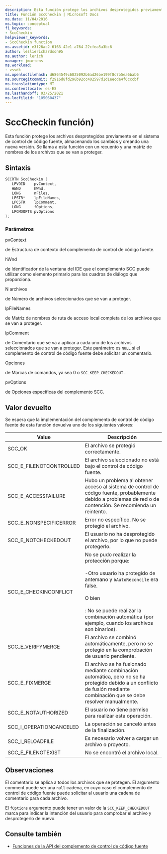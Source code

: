 ```yaml
---
description: Esta función protege los archivos desprotegidos previamente en el sistema de control de código fuente, almacenando los cambios y creando una nueva versión.
title: Función SccCheckin | Microsoft Docs
ms.date: 11/04/2016
ms.topic: conceptual
f1_keywords:
- SccCheckin
helpviewer_keywords:
- SccCheckin function
ms.assetid: e3f26ac2-6163-42e1-a764-22cfea5a3bc6
author: leslierichardson95
ms.author: lerich
manager: jmartens
ms.workload:
- vssdk
ms.openlocfilehash: d6864549c6825092b6ad26be199f8c7b5ea6bab6
ms.sourcegitcommit: f2916d8fd296b92cc402597d1d1eecda4f6cccbf
ms.translationtype: MT
ms.contentlocale: es-ES
ms.lasthandoff: 03/25/2021
ms.locfileid: "105060437"
---
```

# <a name="scccheckin-function"></a>SccCheckin función)
Esta función protege los archivos desprotegidos previamente en el sistema de control de código fuente, almacenando los cambios y creando una nueva versión. Se llama a esta función con un recuento y una matriz de nombres de los archivos que se van a proteger.

## <a name="syntax"></a>Sintaxis

```cpp
SCCRTN SccCheckin (
   LPVOID    pvContext,
   HWND      hWnd,
   LONG      nFiles,
   LPSTR*    lpFileNames,
   LPCSTR    lpComment,
   LONG      fOptions,
   LPCMDOPTS pvOptions
);
```

### <a name="parameters"></a>Parámetros
 pvContext

de Estructura de contexto del complemento de control de código fuente.

 hWnd

de Identificador de la ventana del IDE que el complemento SCC puede utilizar como elemento primario para los cuadros de diálogo que proporciona.

 N archivos

de Número de archivos seleccionados que se van a proteger.

 lpFileNames

de Matriz de nombres de ruta de acceso local completa de los archivos que se van a proteger.

 lpComment

de Comentario que se va a aplicar a cada uno de los archivos seleccionados que se van a proteger. Este parámetro es `NULL` si el complemento de control de código fuente debe solicitar un comentario.

 Opciones

de Marcas de comandos, ya sea 0 o `SCC_KEEP_CHECKEDOUT` .

 pvOptions

de Opciones específicas del complemento SCC.

## <a name="return-value"></a>Valor devuelto
 Se espera que la implementación del complemento de control de código fuente de esta función devuelva uno de los siguientes valores:

|Value|Descripción|
|-----------|-----------------|
|SCC_OK|El archivo se protegió correctamente.|
|SCC_E_FILENOTCONTROLLED|El archivo seleccionado no está bajo el control de código fuente.|
|SCC_E_ACCESSFAILURE|Hubo un problema al obtener acceso al sistema de control de código fuente, probablemente debido a problemas de red o de contención. Se recomienda un reintento.|
|SCC_E_NONSPECIFICERROR|Error no específico. No se protegió el archivo.|
|SCC_E_NOTCHECKEDOUT|El usuario no ha desprotegido el archivo, por lo que no puede protegerlo.|
|SCC_E_CHECKINCONFLICT|No se pudo realizar la protección porque:<br /><br /> -Otro usuario ha protegido de antemano y `bAutoReconcile` era false.<br /><br /> O bien<br /><br /> : No se puede realizar la combinación automática (por ejemplo, cuando los archivos son binarios).|
|SCC_E_VERIFYMERGE|El archivo se combinó automáticamente, pero no se protegió en la comprobación de usuario pendiente.|
|SCC_E_FIXMERGE|El archivo se ha fusionado mediante combinación automática, pero no se ha protegido debido a un conflicto de fusión mediante combinación que se debe resolver manualmente.|
|SCC_E_NOTAUTHORIZED|El usuario no tiene permiso para realizar esta operación.|
|SCC_I_OPERATIONCANCELED|La operación se canceló antes de la finalización.|
|SCC_I_RELOADFILE|Es necesario volver a cargar un archivo o proyecto.|
|SCC_E_FILENOTEXIST|No se encontró el archivo local.|

## <a name="remarks"></a>Observaciones
 El comentario se aplica a todos los archivos que se protegen. El argumento comment puede ser una `null` cadena, en cuyo caso el complemento de control de código fuente puede solicitar al usuario una cadena de comentario para cada archivo.

 El `fOptions` argumento puede tener un valor de la `SCC_KEEP_CHECKEDOUT` marca para indicar la intención del usuario para comprobar el archivo y desprotegerlo de nuevo.

## <a name="see-also"></a>Consulte también
- [Funciones de la API del complemento de control de código fuente](../extensibility/source-control-plug-in-api-functions.md)
